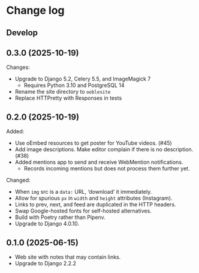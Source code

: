 # Change log

## Develop

## 0.3.0 (2025-10-19)

Changes:

- Upgrade to Django 5.2, Celery 5.5, and ImageMagick 7
  - Requires Python 3.10 and PostgreSQL 14
- Rename the site directory to `ooblesite`
- Replace HTTPretty with Responses in tests

## 0.2.0 (2025-10-19)

Added:

- Use oEmbed resources to get poster for YouTube videos. (#45)
- Add image descriptions. Make editor complain if there is no description. (#38)
- Added mentions app to send and receive WebMention notifications.
    - Records incoming mentions but does not process them further yet.

Changed:

- When `img` src is a `data:` URL, ‘download’ it immediately.
- Allow for spurious `px` in `width` and `height` attributes (Instagram).
- Links to prev, next, and feed are duplicated in the HTTP headers.
- Swap Google-hosted fonts for self-hosted alternatives.
- Build with Poetry rather than Pipenv.
- Upgrade to Django 4.0.10.

## 0.1.0 (2025-06-15)

- Web site with notes that may contain links.
- Upgrade to Django 2.2.2
